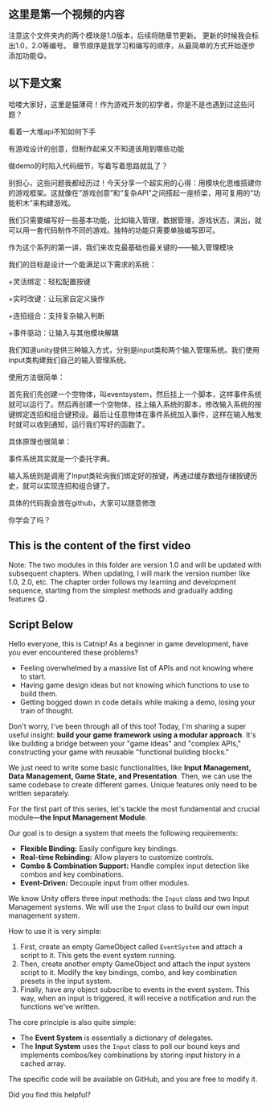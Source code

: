 ## 这里是第一个视频的内容
注意这个文件夹内的两个模块是1.0版本，后续将随章节更新。
更新的时候我会标出1.0，2.0等编号。
章节顺序是我学习和编写的顺序，从最简单的方式开始逐步添加功能😋。

## 以下是文案
哈喽大家好，这里是猫薄荷！作为游戏开发的初学者，你是不是也遇到过这些问题？

看着一大堆api不知如何下手

有游戏设计的创意，但制作起来又不知道该用到哪些功能

做demo的时陷入代码细节，写着写着思路就乱了？


别担心，这些问题我都经历过！今天分享一个超实用的心得：用模块化思维搭建你的游戏框架。这就像在“游戏创意”和“复杂API”之间搭起一座桥梁，用可复用的“功能积木”来构建游戏。

我们只需要编写好一些基本功能，比如输入管理，数据管理，游戏状态，演出，就可以用一套代码制作不同的游戏。独特的功能只需要单独编写即可。

作为这个系列的第一讲，我们来攻克最基础也最关键的——输入管理模块

我们的目标是设计一个能满足以下需求的系统：

+灵活绑定：轻松配置按键

+实时改键：让玩家自定义操作

+连招组合：支持复杂输入判断

+事件驱动：让输入与其他模块解耦


我们知道unity提供三种输入方式，分别是input类和两个输入管理系统。我们使用input类构建我们自己的输入管理系统。

使用方法很简单：

首先我们先创建一个空物体，叫eventsystem，然后挂上一个脚本，这样事件系统就可以运行了。然后再创建一个空物体，挂上输入系统的脚本，修改输入系统的按键绑定连招和组合键预设。最后让任意物体在事件系统加入事件，这样在输入触发时就可以收到通知，运行我们写好的函数了。

具体原理也很简单：

事件系统其实就是一个委托字典。

输入系统则是调用了Input类轮询我们绑定好的按键，再通过缓存数组存储按键历史，就可以实现连招和组合键了。

具体的代码我会放在github，大家可以随意修改

你学会了吗？

## This is the content of the first video
Note: The two modules in this folder are version 1.0 and will be updated with subsequent chapters.
When updating, I will mark the version number like 1.0, 2.0, etc.
The chapter order follows my learning and development sequence, starting from the simplest methods and gradually adding features 😋.

## Script Below
Hello everyone, this is Catnip! As a beginner in game development, have you ever encountered these problems?

*   Feeling overwhelmed by a massive list of APIs and not knowing where to start.
*   Having game design ideas but not knowing which functions to use to build them.
*   Getting bogged down in code details while making a demo, losing your train of thought.

Don't worry, I've been through all of this too! Today, I'm sharing a super useful insight: **build your game framework using a modular approach**. It's like building a bridge between your "game ideas" and "complex APIs," constructing your game with reusable "functional building blocks."

We just need to write some basic functionalities, like **Input Management, Data Management, Game State, and Presentation**. Then, we can use the same codebase to create different games. Unique features only need to be written separately.

For the first part of this series, let's tackle the most fundamental and crucial module—**the Input Management Module**.

Our goal is to design a system that meets the following requirements:

*   **Flexible Binding:** Easily configure key bindings.
*   **Real-time Rebinding:** Allow players to customize controls.
*   **Combo & Combination Support:** Handle complex input detection like combos and key combinations.
*   **Event-Driven:** Decouple input from other modules.

We know Unity offers three input methods: the `Input` class and two Input Management systems. We will use the `Input` class to build our own input management system.

How to use it is very simple:

1.  First, create an empty GameObject called `EventSystem` and attach a script to it. This gets the event system running.
2.  Then, create another empty GameObject and attach the input system script to it. Modify the key bindings, combo, and key combination presets in the input system.
3.  Finally, have any object subscribe to events in the event system. This way, when an input is triggered, it will receive a notification and run the functions we've written.

The core principle is also quite simple:

*   The **Event System** is essentially a dictionary of delegates.
*   The **Input System** uses the `Input` class to poll our bound keys and implements combos/key combinations by storing input history in a cached array.

The specific code will be available on GitHub, and you are free to modify it.

Did you find this helpful?
